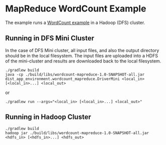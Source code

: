 # MapReduce WordCount Example

The example runs a [WordCount example](https://github.com/apache/hadoop/blob/master/hadoop-mapreduce-project/hadoop-mapreduce-examples/src/main/java/org/apache/hadoop/examples/WordCount.java) in a Hadoop (DFS) cluster.

## Running in DFS Mini Cluster

In the case of DFS Mini cluster, all input files, and also the output directory should be in the local filesystem.
The input files are uploaded into a HDFS of the mini-cluster and results are downloaded back to the local filesystem.

~~~shell
./gradlew build
java -cp ./build/libs/wordcount-mapreduce-1.0-SNAPSHOT-all.jar dist_app_environment.wordcount_mapreduce.DriverMini <local_in> [<local_in>...] <local_out>
~~~

or

~~~shell
./gradlew run --args="<local_in> [<local_in>...] <local_out>"
~~~

## Running in Hadoop Cluster

~~~shell
./gradlew build
hadoop jar ./build/libs/wordcount-mapreduce-1.0-SNAPSHOT-all.jar <hdfs_in> [<hdfs_in>...] <hdfs_out>
~~~
